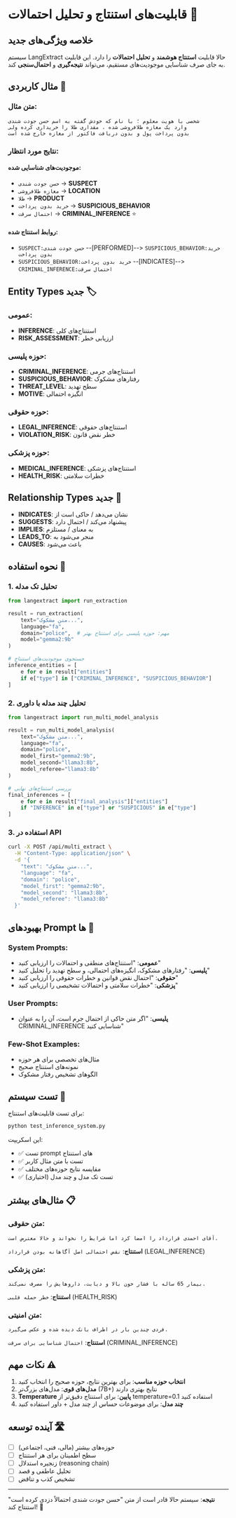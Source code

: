 # قابلیت‌های استنتاج و تحلیل احتمالات 🧠

## خلاصه ویژگی‌های جدید

سیستم LangExtract حالا قابلیت **استنتاج هوشمند** و **تحلیل احتمالات** را دارد. این قابلیت به جای صرف شناسایی موجودیت‌های مستقیم، می‌تواند **نتیجه‌گیری** و **احتمال‌سنجی** کند.

## مثال کاربردی 🎯

### متن مثال:
```
شخصی با هویت معلوم ؛ با نام که خودش گفته به اسم حسن جودت شندی 
وارد یک مغازه طلافروشی شده ، مقداری طلا را خریداری کرده ولی 
بدون پرداخت پول و بدون دریافت فاکتور از مغازه خارج شده است
```

### نتایج مورد انتظار:

#### موجودیت‌های شناسایی شده:
- `حسن جودت شندی` → **SUSPECT**
- `مغازه طلافروشی` → **LOCATION**  
- `طلا` → **PRODUCT**
- `خرید بدون پرداخت` → **SUSPICIOUS_BEHAVIOR**
- `احتمال سرقت` → **CRIMINAL_INFERENCE** ⭐

#### روابط استنتاج شده:
- `SUSPECT:حسن جودت شندی` --[PERFORMED]--> `SUSPICIOUS_BEHAVIOR:خرید بدون پرداخت`
- `SUSPICIOUS_BEHAVIOR:خرید بدون پرداخت` --[INDICATES]--> `CRIMINAL_INFERENCE:احتمال سرقت`

## Entity Types جدید 🏷️

### عمومی:
- **INFERENCE**: استنتاج‌های کلی
- **RISK_ASSESSMENT**: ارزیابی خطر

### حوزه پلیسی:
- **CRIMINAL_INFERENCE**: استنتاج‌های جرمی
- **SUSPICIOUS_BEHAVIOR**: رفتارهای مشکوک
- **THREAT_LEVEL**: سطح تهدید
- **MOTIVE**: انگیزه احتمالی

### حوزه حقوقی:
- **LEGAL_INFERENCE**: استنتاج‌های حقوقی
- **VIOLATION_RISK**: خطر نقض قانون

### حوزه پزشکی:
- **MEDICAL_INFERENCE**: استنتاج‌های پزشکی
- **HEALTH_RISK**: خطرات سلامتی

## Relationship Types جدید 🔗

- **INDICATES**: نشان می‌دهد / حاکی است از
- **SUGGESTS**: پیشنهاد می‌کند / احتمال دارد
- **IMPLIES**: به معنای / مستلزم
- **LEADS_TO**: منجر می‌شود به
- **CAUSES**: باعث می‌شود

## نحوه استفاده 🚀

### 1. تحلیل تک مدله
```python
from langextract import run_extraction

result = run_extraction(
    text="متن مشکوک...",
    language="fa",
    domain="police",  # مهم: حوزه پلیسی برای استنتاج بهتر
    model="gemma2:9b"
)

# جستجوی موجودیت‌های استنتاج
inference_entities = [
    e for e in result["entities"] 
    if e["type"] in ["CRIMINAL_INFERENCE", "SUSPICIOUS_BEHAVIOR"]
]
```

### 2. تحلیل چند مدله با داوری
```python
from langextract import run_multi_model_analysis

result = run_multi_model_analysis(
    text="متن مشکوک...",
    language="fa", 
    domain="police",
    model_first="gemma2:9b",
    model_second="llama3:8b",
    model_referee="llama3:8b"
)

# بررسی استنتاج‌های نهایی
final_inferences = [
    e for e in result["final_analysis"]["entities"]
    if "INFERENCE" in e["type"] or "SUSPICIOUS" in e["type"]
]
```

### 3. استفاده در API
```bash
curl -X POST /api/multi_extract \
  -H "Content-Type: application/json" \
  -d '{
    "text": "متن مشکوک...",
    "language": "fa",
    "domain": "police",
    "model_first": "gemma2:9b",
    "model_second": "llama3:8b", 
    "model_referee": "llama3:8b"
  }'
```

## بهبودهای Prompt ها 📝

### System Prompts:
- **عمومی**: "استنتاج‌های منطقی و احتمالات را ارزیابی کنید"
- **پلیسی**: "رفتارهای مشکوک، انگیزه‌های احتمالی، و سطح تهدید را تحلیل کنید"
- **حقوقی**: "احتمال نقض قوانین و خطرات حقوقی را ارزیابی کنید"
- **پزشکی**: "خطرات سلامتی و احتمالات تشخیصی را ارزیابی کنید"

### User Prompts:
- **پلیسی**: "اگر متن حاکی از احتمال جرم است، آن را به عنوان CRIMINAL_INFERENCE شناسایی کنید"

### Few-Shot Examples:
- مثال‌های تخصصی برای هر حوزه
- نمونه‌های استنتاج صحیح
- الگوهای تشخیص رفتار مشکوک

## تست سیستم 🧪

برای تست قابلیت‌های استنتاج:

```bash
python test_inference_system.py
```

این اسکریپت:
- ✅ تست prompt های استنتاج
- ✅ تست با متن مثال کاربر
- ✅ مقایسه نتایج حوزه‌های مختلف
- ✅ تست تک مدل و چند مدل (اختیاری)

## مثال‌های بیشتر 📋

### متن حقوقی:
```
آقای احمدی قرارداد را امضا کرد اما شرایط را نخواند و حالا معترض است.
```
**استنتاج**: `نقض احتمالی اصل آگاهانه بودن قرارداد` (LEGAL_INFERENCE)

### متن پزشکی:
```
بیمار 65 ساله با فشار خون بالا و دیابت، داروهایش را مصرف نمی‌کند.
```
**استنتاج**: `خطر حمله قلبی` (HEALTH_RISK)

### متن امنیتی:
```
فردی چندین بار در اطراف بانک دیده شده و عکس می‌گیرد.
```
**استنتاج**: `احتمال شناسایی برای سرقت` (CRIMINAL_INFERENCE)

## نکات مهم ⚠️

1. **انتخاب حوزه مناسب**: برای بهترین نتایج، حوزه صحیح را انتخاب کنید
2. **مدل‌های قوی**: مدل‌های بزرگ‌تر (7B+) نتایج بهتری دارند
3. **Temperature پایین**: برای استنتاج دقیق‌تر از temperature=0.1 استفاده کنید
4. **چند مدل**: برای موضوعات حساس از چند مدل + داور استفاده کنید

## آینده توسعه 🛣️

- [ ] حوزه‌های بیشتر (مالی، فنی، اجتماعی)
- [ ] سطح اطمینان برای هر استنتاج
- [ ] زنجیره استدلال (reasoning chain)
- [ ] تحلیل عاطفی و قصد
- [ ] تشخیص کذب و تناقض

---

**نتیجه**: سیستم حالا قادر است از متن "حسن جودت شندی احتمالاً دزدی کرده است" استنتاج کند! 🎉
